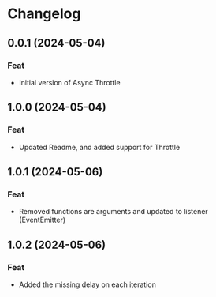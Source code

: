 # Changelog

## 0.0.1 (2024-05-04)

### Feat

-   Initial version of Async Throttle

## 1.0.0 (2024-05-04)

### Feat

-   Updated Readme, and added support for Throttle

## 1.0.1 (2024-05-06)

### Feat

-   Removed functions are arguments and updated to listener (EventEmitter)

## 1.0.2 (2024-05-06)

### Feat

-   Added the missing delay on each iteration
